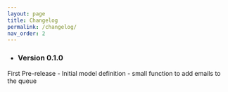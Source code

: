 ```yaml
---
layout: page
title: Changelog
permalink: /changelog/
nav_order: 2
---
```


- ### Version 0.1.0
First Pre-release
    - Initial model definition
    - small function to add emails to the queue


